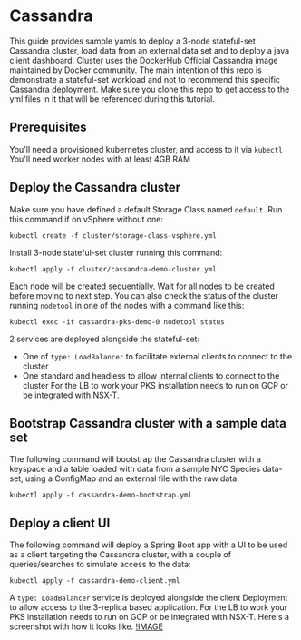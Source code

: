 # Cassandra  
This guide provides sample yamls to deploy a 3-node stateful-set Cassandra cluster, load data from an external data set and to deploy a java client dashboard.
Cluster uses the DockerHub Official Cassandra image maintained by Docker community. The main intention of this repo is demonstrate a stateful-set workload and not to recommend this specific Cassandra deployment.
Make sure you clone this repo to get access to the yml files in it that will be referenced during this tutorial.

## Prerequisites
You'll need a provisioned kubernetes cluster, and access to it via `kubectl`
You'll need worker nodes with at least 4GB RAM

## Deploy the Cassandra cluster
Make sure you have defined a default Storage Class named `default`.
Run this command if on vSphere without one:
```
kubectl create -f cluster/storage-class-vsphere.yml
```
Install 3-node stateful-set cluster running this command:
```
kubectl apply -f cluster/cassandra-demo-cluster.yml
```
Each node will be created sequentially. Wait for all nodes to be created before moving to next step.
You can also check the status of the cluster running `nodetool` in one of the nodes with a command like this:
```
kubectl exec -it cassandra-pks-demo-0 nodetool status
```
2 services are deployed alongside the stateful-set:
- One of `type: LoadBalancer` to facilitate external clients to connect to the cluster
- One standard and headless to allow internal clients to connect to the cluster
For the LB to work your PKS installation needs to run on GCP or be integrated with NSX-T.

## Bootstrap Cassandra cluster with a sample data set
The following command will bootstrap the Cassandra cluster with a keyspace and a table loaded with data from a sample NYC Species data-set, using a ConfigMap and an external file with the raw data.
```
kubectl apply -f cassandra-demo-bootstrap.yml
```

## Deploy a client UI
The following command will deploy a Spring Boot app with a UI to be used as a client targeting the Cassandra cluster, with a couple of queries/searches to simulate access to the data:
```
kubectl apply -f cassandra-demo-client.yml
```
A `type: LoadBalancer` service is deployed alongside the client Deployment to allow access to the 3-replica based application.
For the LB to work your PKS installation needs to run on GCP or be integrated with NSX-T.
Here's a screenshot with how it looks like.
[!IMAGE](cassandra/images/client_snapshot.png)
